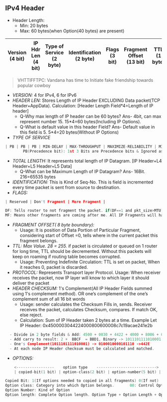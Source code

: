 ## IPv4 Header
- Header Length:
  - Min: 20 bytes
  - Max: 60 bytes(when Option(40 bytes) are present)

| Version (4 bit) | IP Hdr Len (4 bit) | Type of Service (2 byte) | Identification (2 byte) | Flags (3 bit) | Fragment Offset (13 bit) |TTL (1 byte) | Protocol (1 byte) | IP Hdr Chksum only(2 byte) | SrcIP(4 byte) | DstIP(4 byte) | IP Options(0-40bytes) | Padding | 
|---|---|---|---|---|---|---|---|---|---|---|---|---|

>VHTTIFFTPC: Vandana has time to Initiate fake friendship towards popular cowboy


- *VERSION:* 4 for IPv4, 6 for IPv6
- *HEADER LEN:* Stores Length of IP Header EXCLUDING Data packet(TCP Header+AppData). Calculation: [Header Length Field*4=Length of IP header]
    - Q-Why max length of IP header can be 60 bytes?              Ans- 4bit, can max represent number 15. 15*4=60 bytes(Including IP Options). 
    - Q-What is default value in this header Field?              Ans- Default value in this field is 5. 5*4=20 bytes(Without IP Options) 
- *TYPE OF SERVICE*  
```c
| PB | PB | PB | MIN-DELAY | MAX-THROUGHPUT | MAXIMIZE-RELIABILITY | MINIMIZE-MONTERAY-COST | UNUSED |
        PB(Precedence bit): 1st 3 Bits are Precedence bits & Ignored as of Today
```        
- *TOTAL LENGTH:* It represents total length of  IP Datagram.  [IP Header+L4 Header+L5 Header+L5 Data]
  - Q-What can be Maximum Length of IP Datagram?        Ans- 16Bit. 216=65535 bytes
- *IDENTIFICATION:* This is Kind of Seq-No. This is field is incremented every time packet is sent from source to destination. 
- *FLAGS:*    
```c
| Reserved | Don't Fragment | More Fragment |

DF: Tells router to not fragment the packet. if(DF==1 and pkt_size>MTU) //Discard the pkt. Send [ICMP] message back.
MF: Means other fragments are coming after me. All IP Fragments will have MF=1, But last will have MF=0.
```
- *FRAGMENT OFFSET( 8 byte boundary):* 
  - Usage: It is position of Data Portion of Particular Fragment, considering start of Offset =0, tells where in the current packet this fragment belongs.
- *TTL: Max Value. 28 = 255.* if packet is circulated or queued on 1 router for long time, TTL should be decremented. Without this packets will keep on roaming if routing table becomes corrupted.
  - Usage:  Preventing Indefinite Circulation: TTL is set on packet, When it reaches 0, packet is discarded.
- *PROTOCOL:* Represents Transport layer Protocol.  Usage: When receiver receives the packet, now IP layer will know to which layer it should deliver the packet  
- *HEADER CHECKSUM:* 1's Complement(All IP Header Fields summed using 1's complement method).    OR     one’s complement of the one’s complement sum of all 16 bit words
  - Usage: sender calculates the Checksum Fills in, sends. Receiver receives the packet, calculates Checksum, compares. If match OK, else reject. 
  - Calculation: Sum of IP Header taken 2 bytes at a time. Example Let IP Header: 0x4500003044224000800600008c7c19acae241e2b
```c
  - Divide in 2 byte fields & Add: 4500 + 0030 + 4422 + 4000 + 8006 + 0000 + 8c7c + 19ac + ae24 + 1e2b = 2BBCF
  - Add carry to result: 2 +  BBCF  = BBD1, Binary -> 1011101111010001
  - One's Complement(1011101111010001) -> 0100010000101110 ->442E
  - At each node IP Header checksum must be calculated and matched. 
```
- *OPTIONS:*
```c
    <-----------------    option type    --------------------------->
    | copied-bit(1 bit) | option-class(2 bit) | option-number(5 bit) | option-length(8 bit) | option-data(variable) |

Copied Bit: 1(If options needed to copied in all fragments) 0(If not)
Option class: Category into which Option belongs.       00: Control Option, 10: Debugging & Measurement
Option Number: Kind of Option
Option length: Complete Option length. Option Type + Option Length + Option data    
```
